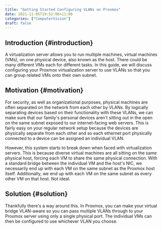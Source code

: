 ```yaml
---
title: "Getting Started Configuring VLANs on Proxmox"
date: 2021-11-05T19:52:00+11:00
categories: ["ComputerVision"]
draft: false
---
```


## Introduction {#introduction}

A virtualization server allows you to run multiple machines, virtual machines (VMs), on one physical device, also known as the host. There could be many different VMs each for different tasks. In this guide, we will discuss configuring your Proxmox virtualization server to use VLANs so that you can group related VMs onto their own subnet.


## Motivation {#motivation}

For security, as well as organizational purposes, physical machines are often separated on the network from each other by VLANs. By logically separating devices based on their functionality with these VLANs, we can make sure that our family's personal devices aren't sitting out in the open on the same subnet exposed to our internet-facing web servers. This is fairly easy on your regular network setup because the devices are physically separate from each other and so each ethernet port physically connected to a device can be assigned an individual VLAN.

However, this system starts to break down when faced with virtualization servers. This is because diverse virtual machines are all sitting on the same physical host, forcing each VM to share the same physical connection. With a standard bridge between the individual VM and the host's NIC, we necessarily end up with each VM on the same subnet as the Proxmox host itself. Additionally, we end up with each VM on the same subnet as every other VM on that host. Not ideal.


## Solution {#solution}

Thankfully there's a way around this. In Proxmox, you can make your virtual bridge VLAN-aware so you can pass multiple VLANs through to your Proxmox server using only a single physical port. The individual VMs can then be configured to use whichever VLAN you choose.
